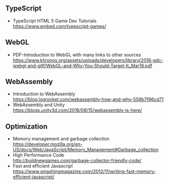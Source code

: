 ## TypeScript
- TypeScript HTML 5 Game Dev Tutorials  
https://www.embed.com/typescript-games/ 
## WebGL
- PDF-Introduction to WebGL with many links to other sources  
https://www.khronos.org/assets/uploads/developers/library/2018-gdc-webgl-and-gltf/WebGL-and-Why-You-Should-Target-It_Mar18.pdf
## WebAssembly
- Introduction to WebAssembly  
https://blog.logrocket.com/webassembly-how-and-why-559b7f96cd71  
- WebAssembly and Unity  
https://blogs.unity3d.com/2018/08/15/webassembly-is-here/  
## Optimization
- Memory management and garbage collection  
https://developer.mozilla.org/en-US/docs/Web/JavaScript/Memory_Management#Garbage_collection  
- High Performance Code  
http://buildnewgames.com/garbage-collector-friendly-code/
- Fast and efficient Javascript  
https://www.smashingmagazine.com/2012/11/writing-fast-memory-efficient-javascript/  


